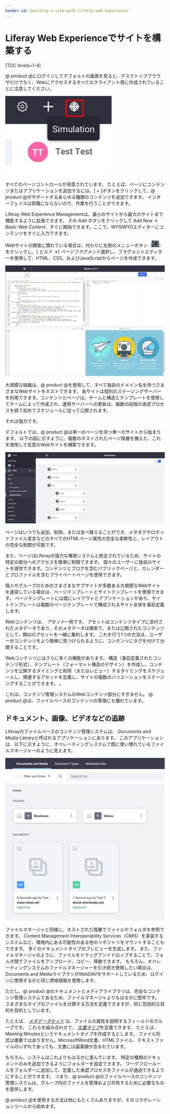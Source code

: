 ```yaml
---
header-id: building-a-site-with-liferay-web-experience
---
```


# Liferay Web Experienceでサイトを構築する

[TOC levels=1-4]

@ product @にログインしてデフォルトの画面を見ると、デスクトップブラウザだけでなく、Webにアクセスするすべてのクライアント用に作成されていることに注意してください。

![図1：このボタンをクリックすると、プレビューが表示され、さまざまなデバイス解像度で表示したときのページの外観を確認できます。](../../images/01-simulate.png)

すべてのページコントロールが用意されています。 たとえば、ページにコンテンツまたはアプリケーションを追加するには、[ *+* ]ボタンをクリックして、@ product @がサポートするあらゆる種類のコンテンツを追加できます。 インターフェイスは邪魔にならないので、作業を行うことができます。

Liferay Web Experience Managementは、最小のサイトから最大のサイトまで機能するように拡張できます。 その *Add* ボタンをクリックして *Add New* → *Basic Web Content*、すぐに開始できます。ここで、WYSIWYGエディターにコンテンツをすぐに入力できます。

Webサイトの開発に慣れている場合は、代わりに左側のメニューボタン（![Menu](../../images/icon-menu.png)）をクリックし、[ *ビルド* →[ *ページフラグメント*選択し、フラグメントエディターを使用して、HTML、CSS、およびJavaScriptからページを作成できます。

![図2：フラグメントはHTML、CSS、JavaScriptで構成され、ページの構成要素として使用できます。](../../images/01-fragment-editor.png)

大規模な組織は、@ product @を使用して、すべて独自のドメイン名を持つさまざまなWebサイトをホストできます。 各サイトは個別のステージングサーバーを利用できます。コンテンツとページは、チームと構造とテンプレートを使用してチームによって作成され、運用サーバーへの更新は、複数の段階の承認プロセスを経て初めてスケジュールに従って公開されます。

それは強力です。

デフォルトでは、@ product @は単一のページを持つ単一のサイトから始まります。 以下の図に示すように、複数のネストされたページ階層を備えた、これを使用して任意のWebサイトを構築できます。

![図3：Liferayのページ階層は、ファイルマネージャーを使用したことがある人なら誰でもおなじみのツリー構造を使用して簡単に作成できます。](../../images/01-page-hierarchy.png)

ページはいつでも追加、削除、または並べ替えることができ、メタタグやロボットファイル宣言などのすべてのHTMLページ属性の完全な柔軟性と、レイアウトの完全な制御が可能です。

また、ページはLiferayの強力な権限システムと統合されているため、サイトの特定の部分へのアクセスを簡単に制限できます。 個々のユーザーに独自のサイトを提供できます。コンテンツとブログを含むパブリックページと、カレンダーとプロファイルを含むプライベートページを使用できます。

個人やグループのためのさまざまなサブサイトが多数ある大規模なWebサイトを運営している場合は、ページテンプレートとサイトテンプレートを使用できます。 ページテンプレートには既にレイアウトとアプリケーションがあり、サイトテンプレートは複数のページテンプレートで構成されるサイト全体を事前定義します。

Webコンテンツは、 *アセット*一例です。 アセットはコンテンツタイプに添付されたメタデータであり、そのメタデータは検索で、または公開されたコンテンツとして、類似のアセットを一緒に集約します。 これを行う1つの方法は、ユーザーがコンテンツをより簡単に見つけられるように、コンテンツにタグを付けて分類することです。

Webコンテンツにはさらに多くの機能があります。 構造（事前定義されたコンテンツ形式）、テンプレート（フォーマット構造のデザイン）を作成し、コンテンツを公開するタイミングと削除（またはレビュー）するタイミングをスケジュールし、関連するアセットを定義し、サイトの複数のバリエーションをステージングすることができます。 。

これは、コンテンツ管理システムのWebコンテンツ部分にすぎません。 @ product @は、ファイルベースのコンテンツの管理にも優れています。

## ドキュメント、画像、ビデオなどの追跡

Liferayのファイルベースのコンテンツ管理システムは、 *Documents and Media Library*と呼ばれるアプリケーションにあります。 このアプリケーションは、以下に示すように、オペレーティングシステムで既に使い慣れているファイルマネージャーのように見えます。

![図4：@ product @のドキュメントとメディアライブラリは、コンピュータを使用するすべてのユーザーが使い慣れるように意図的に設計されています。](../../images/01-docs-and-media.png)

ファイルマネージャと同様に、ネストされた階層でファイルやフォルダを参照できます。 Content Management Interoperability Services（CMIS）を実装するシステムなど、環境内にある可能性のある他のリポジトリをマウントすることもできます。 多くのドキュメントタイプのプレビューを生成します。 また、ファイルマネージャのように、ファイルをドラッグアンドドロップすることで、フォルダ間でファイルをアップロード、コピー、移動できます。 もちろん、オペレーティングシステムのファイルマネージャーを引き続き使用したい場合は、Documents and MediaライブラリがWebDAVをサポートしているため、ログインに使用するのと同じ資格情報を使用します。

ただし、@ product @のドキュメントとメディアライブラリは、完全なコンテンツ管理システムであるため、ファイルマネージャよりもはるかに堅牢です。 さまざまなタイプのファイルを分類する方法を定義できますが、同じ包括的な目的を目的としています。

たとえば、 [*メタデータセット*](/docs/7-1/user/-/knowledge_base/u/metadata-sets) は、ファイルの属性を説明するフィールドのグループです。 これらを組み合わせて、 [*文書タイプ*](/docs/7-1/user/-/knowledge_base/u/document-types)を定義できます。 たとえば、Meeting Minutesというドキュメントタイプを作成するとします。 ファイル形式は重要ではありません。MicrosoftWord文書、HTMLファイル、テキストファイルのいずれであっても、文書には議事録が含まれています。

もちろん、システムはこれよりもはるかに進んでいます。 特定の種類のドキュメントのみを追加できるようにフォルダーを設定できます。 ワークフロールールをフォルダーに追加して、定義した承認プロセスをファイルが通過できるようにすることができます。 つまり、@ product @のファイルベースのコンテンツ管理システムは、グループ内のファイルを管理および共有するために必要なものを提供します。

@ product @を使用する方法は他にもたくさんありますが、そのコラボレーションツールから始めます。
